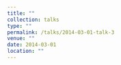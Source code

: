 ```yaml
---
title: ""
collection: talks
type: ""
permalink: /talks/2014-03-01-talk-3
venue: ""
date: 2014-03-01
location: ""
---
```


